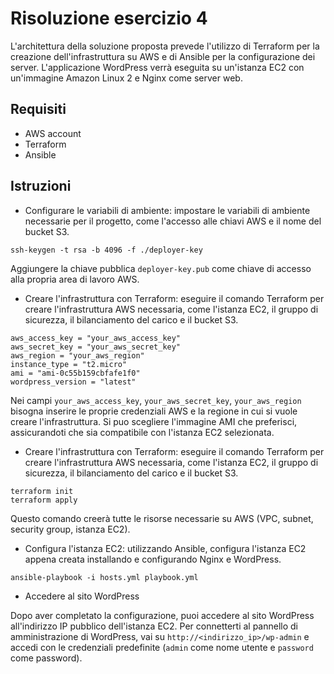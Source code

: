 # Risoluzione esercizio 4

L'architettura della soluzione proposta prevede l'utilizzo di Terraform per la creazione dell'infrastruttura su AWS e di Ansible per la configurazione dei server. L'applicazione WordPress verrà eseguita su un'istanza EC2 con un'immagine Amazon Linux 2 e Nginx come server web.

## Requisiti
- AWS account
- Terraform
- Ansible

## Istruzioni
- Configurare le variabili di ambiente: impostare le variabili di ambiente necessarie per il progetto, come l'accesso alle chiavi AWS e il nome del bucket S3.

```
ssh-keygen -t rsa -b 4096 -f ./deployer-key
```

Aggiungere la chiave pubblica `deployer-key.pub` come chiave di accesso alla propria area di lavoro AWS.

- Creare l'infrastruttura con Terraform: eseguire il comando Terraform per creare l'infrastruttura AWS necessaria, come l'istanza EC2, il gruppo di sicurezza, il bilanciamento del carico e il bucket S3.

```
aws_access_key = "your_aws_access_key"
aws_secret_key = "your_aws_secret_key"
aws_region = "your_aws_region"
instance_type = "t2.micro"
ami = "ami-0c55b159cbfafe1f0"
wordpress_version = "latest"
```

Nei campi `your_aws_access_key`, `your_aws_secret_key`, `your_aws_region` bisogna inserire le proprie credenziali AWS e la regione in cui si vuole creare l'infrastruttura. Si puo scegliere l'immagine AMI che preferisci, assicurandoti che sia compatibile con l'istanza EC2 selezionata.

- Creare l'infrastruttura con Terraform: eseguire il comando Terraform per creare l'infrastruttura AWS necessaria, come l'istanza EC2, il gruppo di sicurezza, il bilanciamento del carico e il bucket S3.

```
terraform init
terraform apply
```

Questo comando creerà tutte le risorse necessarie su AWS (VPC, subnet, security group, istanza EC2).

- Configura l'istanza EC2: utilizzando Ansible, configura l'istanza EC2 appena creata installando e configurando Nginx e WordPress.

```
ansible-playbook -i hosts.yml playbook.yml
```

- Accedere al sito WordPress

Dopo aver completato la configurazione, puoi accedere al sito WordPress all'indirizzo IP pubblico dell'istanza EC2. Per connetterti al pannello di amministrazione di WordPress, vai su `http://<indirizzo_ip>/wp-admin` e accedi con le credenziali predefinite (`admin` come nome utente e `password` come password).
